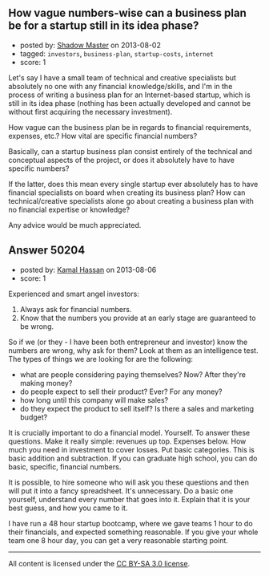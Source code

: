 ## How vague numbers-wise can a business plan be for a startup still in its idea phase?

- posted by: [Shadow Master](https://stackexchange.com/users/-1/27278-shadow-master) on 2013-08-02
- tagged: `investors`, `business-plan`, `startup-costs`, `internet`
- score: 1

Let's say I have a small team of technical and creative specialists but absolutely no one with any financial knowledge/skills, and I'm in the process of writing a business plan for an Internet-based startup, which is still in its idea phase (nothing has been actually developed and cannot be without first acquiring the necessary investment).

How vague can the business plan be in regards to financial requirements, expenses, etc.?
How vital are specific financial numbers?

Basically, can a startup business plan consist entirely of the technical and conceptual aspects of the project, or does it absolutely have to have specific numbers?

If the latter, does this mean every single startup ever absolutely has to have financial specialists on board when creating its business plan? How can technical/creative specialists alone go about creating a business plan with no financial expertise or knowledge?

Any advice would be much appreciated.


## Answer 50204

- posted by: [Kamal Hassan](https://stackexchange.com/users/-1/27332-kamal-hassan) on 2013-08-06
- score: 1

Experienced and smart angel investors:

1. Always ask for financial numbers.
2. Know that the numbers you provide at an early stage are guaranteed to be wrong.

So if we (or they - I have been both entrepreneur and investor) know the numbers are wrong, why ask for them? Look at them as an intelligence test. The types of things we are looking for are the following:

- what are people considering paying themselves? Now? After they're making money?
- do people expect to sell their product? Ever? For any money?
- how long until this company will make sales?
- do they expect the product to sell itself? Is there a sales and marketing budget?

It is crucially important to do a financial model. Yourself. To answer these questions. Make it really simple: revenues up top. Expenses below. How much you need in investment to cover losses. Put basic categories. This is basic addition and subtraction. If you can graduate high school, you can do basic, specific, financial numbers.

It is possible, to hire someone who will ask you these questions and then will put it into a fancy spreadsheet. It's unnecessary. Do a basic one yourself, understand every number that goes into it. Explain that it is your best guess, and how you came to it.

I have run a 48 hour startup bootcamp, where we gave teams 1 hour to do their financials, and expected something reasonable. If you give your whole team one 8 hour day, you can get a very reasonable starting point.



---

All content is licensed under the [CC BY-SA 3.0 license](https://creativecommons.org/licenses/by-sa/3.0/).
